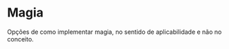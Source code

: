 # Magia

Opções de como implementar magia, no sentido de aplicabilidade e não no conceito.

<t-t-magic />
